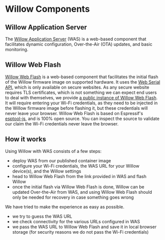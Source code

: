 # Willow Components

## Willow Application Server

The [Willow Application Server](https://github.com/toverainc/willow-application-server) (WAS) is a web-based component that facilitates dynamic configuration, Over-the-Air (OTA) updates, and basic monitoring.

## Willow Web Flash

[Willow Web Flash](https://github.com/toverainc/willow-web-flash) is a web-based component that facilitates the initial flash of the Willow firmware image on supported hardware. It uses the [Web Serial API](https://developer.mozilla.org/en-US/docs/Web/API/Web_Serial_API), which is only available on secure websites. As any secure website requires TLS certificates, which is not something we can expect end users to deal with themselves, we provide [a public instance of Willow Web Flash](https://flash.heywillow.io/). It will require entering your Wi-Fi credentials, as they need to be injected in the Willow firmware image before flashing it, but these credentials will never leave your browser. Willow Web Flash is based on Espressif's [esptool-js](https://github.com/espressif/esptool-js), and is 100% open source. You can inspect the source to validate our claim the Wi-Fi credentials never leave the browser.

## How it works

Using Willow with WAS consists of a few steps:

* deploy WAS from our published container image
* configure your Wi-Fi credentials, the WAS URL for your Willow device(s), and the Willow settings
* head to Willow Web Flash from the link provided in WAS and flash Willow
* once the initial flash via Willow Web Flash is done, Willow can be updated Over-the-Air from WAS, and using Willow Web Flash should only be needed for recovery in case something goes wrong

We have tried to make the experience as easy as possible.
* we try to guess the WAS URL
* we check connectivity for the various URLs configured in WAS
* we pass the WAS URL to Willow Web Flash and save it in local browser storage
  (for security reasons we do not pass the Wi-Fi credentials)